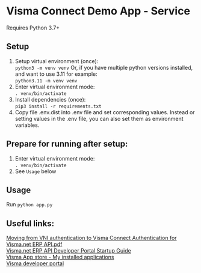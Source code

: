 # Visma Connect Demo App - Service

Requires Python 3.7+

## Setup
1. Setup virtual environment (once):  
`python3 -m venv venv`
Or, if you have multiple python versions installed, and want to use 3.11 for example:  
`python3.11 -m venv venv`
2. Enter virtual environment mode:  
`. venv/bin/activate`
3. Install dependencies (once):  
`pip3 install -r requirements.txt`
4. Copy file .env.dist into .env file and set corresponding values.
Instead or setting values in the .env file, you can also set them as environment variables.

## Prepare for running after setup:
1. Enter virtual environment mode:  
`. venv/bin/activate`
2. See `Usage` below

## Usage
Run `python app.py`

## Useful links:
[Moving from VNI authentication to Visma Connect Authentication for Visma.net ERP API.pdf](https://community.visma.com/t5/Knowledge-base-in-Developers/Guide-Move-from-VNI-to-Visma-Connect-Authentication-for-Visma/ta-p/542146?attachment-id=15462#U542146)  
[Visma.net ERP API Developer Portal Startup Guide](https://community.visma.com/t5/Forum-in-Developers-Visma-net/Visma-net-ERP-API-Developer-Portal-Startup-Guide/m-p/544710)   
[Visma App store - My installed applications](https://apps.visma.com/myapps)  
[Visma developer portal](https://oauth.developers.visma.com/service-registry/home)  

